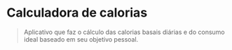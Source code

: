 # Calculadora de calorias

<blockquote>
Aplicativo que faz o cálculo das calorias basais diárias e do consumo ideal baseado em seu objetivo pessoal.
</blockquote>
